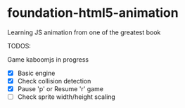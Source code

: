 # foundation-html5-animation
Learning JS animation from one of the greatest book



TODOS:

Game kaboomjs in progress 
- [X] Basic engine
- [X] Check collision detection
- [X] Pause 'p' or Resume 'r' game
- [ ] Check sprite width/height scaling